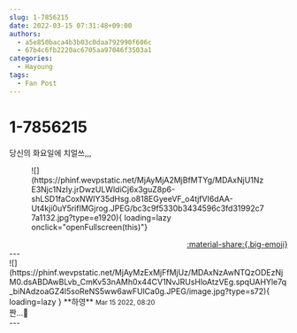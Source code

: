 ```yaml
---
slug: 1-7856215
date: 2022-03-15 07:31:48+09:00
authors:
  - a5e850baca4b3b03c0daa792990f606c
  - 67b4c6fb2220ac6705aa97046f3503a1
categories:
  - Hayoung
tags:
  - Fan Post
---
```


# 1-7856215

<div class="post-container" markdown="1">
<div class="content-container md-sidebar__scrollwrap" markdown="1">

당신의 화요일에 치얼쓰,,,
<figure markdown="1">
![](https://phinf.wevpstatic.net/MjAyMjA2MjBfMTYg/MDAxNjU1NzE3Njc1NzIy.jrDwzULWldiCj6x3guZ8p6-shLSD1faCoxNWIY35dHsg.o818EGyeeVF_o4tjfVI6dAA-Ut4kji0uY5rifIMGjrog.JPEG/bc3c9f5330b3434596c3fd31992c77a1132.jpg?type=e1920){ loading=lazy onclick="openFullscreen(this)"}
</figure>


</div>
</div>

<div style="text-align: right;" markdown="1">
<a href="https://weverse.io/fromis9/fanpost/1-7856215" style="text-align: right;">:material-share:{.big-emoji}</a>
</div>
---

<div class="comments-container md-sidebar__scrollwrap" markdown="1">
<div class="comment" markdown="1">
<div class='id-container' markdown="1">
![](https://phinf.wevpstatic.net/MjAyMzExMjFfMjUz/MDAxNzAwNTQzODEzNjM0.dsABDAwBLvb_CmKv53nAMh0x44CV1NvJRUsHloAtzVEg.spqUAHYle7q_biNAdzoaGZ4l5soReNS5ww6awFUlCa0g.JPEG/image.jpg?type=s72){ loading=lazy }
**<span class="artist">하영</span>** <small>Mar 15 2022, 08:20</small><br>
</div>
<div class='comment-body' markdown="1">
짠...🍷
</div>
</div>
</div>
---
